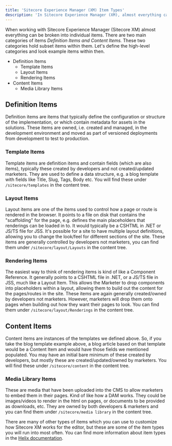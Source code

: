 ```yaml
---
title: 'Sitecore Experience Manager (XM) Item Types'
description: 'In Sitecore Experience Manager (XM), almost everything can be broken into individual items. There are two main categories of items Definition Items and Content Items.'
---
```


When working with Sitecore Experience Manager (Sitecore XM) almost everything can be broken into individual items. There are two main categories of items _Definition Items and Content Items._ These two categories hold subset items within them. Let&#39;s define the high-level categories and look example items within then.

- Definition Items
  - Template Items
  - Layout Items
  - Rendering Items
- Content Items
  - Media Library Items

## Definition Items

Definition items are items that typically define the configuration or structure of the implementation, or which contain metadata for assets in the solutions. These items are owned, i.e. created and managed, in the development environment and moved as part of versioned deployments from development to test to production.

### Template Items

Template items are definition items and contain fields (which are also items), typically these created by developers and not created/updated marketers. They are used to define a data structure, e.g. a blog template with fields like Title, Slug, Tags, Body etc. You will find these under `/sitecore/templates` in the content tree.

### Layout Items

Layout items are one of the items used to control how a page or route is rendered in the browser. It points to a file on disk that contains the &quot;scaffolding&quot; for the page, e.g. defines the main placeholders that renderings can be loaded in to. It would typically be a CSHTML in .NET or JS/TS file for JSS. It&#39;s possible for a site to have multiple layout definitions, allowing you to change the look/feel for different sections of the site. These items are generally controlled by developers not marketers, you can find them under `/sitecore/layout/Layouts` in the content tree.

### Rendering Items

The easiest way to think of rendering items is kind of like a Component Reference. It generally points to a CSHTML file in .NET, or a JS/TS file in JSS, much like a Layout Item. This allows the Marketer to drop components into placeholders within a layout, allowing them to build out the content for the pages/routes in the site. These items are again generally created/owned by developers not marketers. However, marketers will drop them onto pages when building out how they want their pages to look. You can find them under `/sitecore/layout/Renderings` in the content tree.

## Content Items

Content items are instances of the templates we defined above. So, if you take the blog template example above, a blog article based on that template would be a Content Item and would have those fields we mentioned populated. You may have an initial bare minimum of these created by developers, but mostly these are created/updated/owned by marketers. You will find these under `/sitecore/content` in the content tree.

### Media Library Items

These are media that have been uploaded into the CMS to allow marketers to embed them in their pages. Kind of like how a DAM works. They could be images/videos to render in the html on pages, or documents to be provided as downloads, etc. They are owned by both developers &amp; marketers and you can find them under `/sitecore/media library` in the content tree.

There are many of other types of items which you can use to customize how Sitecore XM works for the editor, but these are some of the item types you will run into most often. You can find more information about item types in the [Helix documentation](https://helix.sitecore.com/principles/sitecore-items/item-types.html).